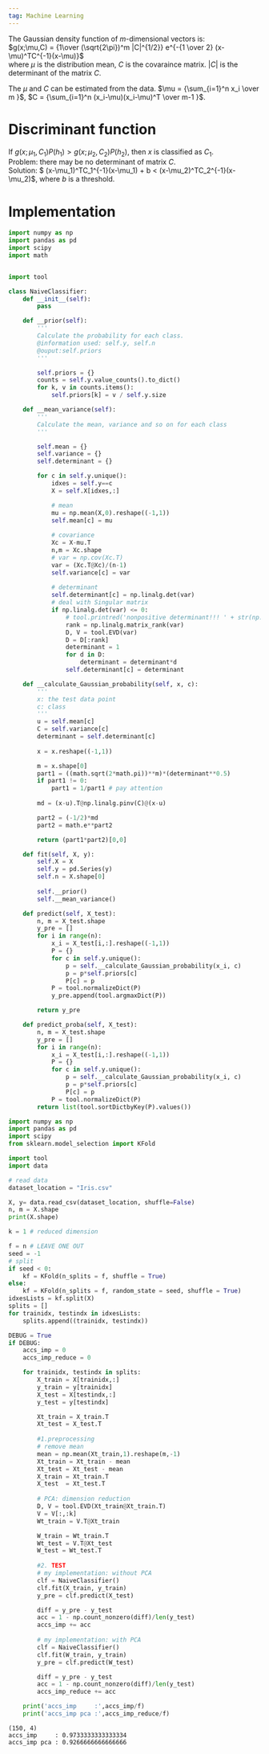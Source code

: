 ```yaml
---  
tag: Machine Learning 
---
```


The Gaussian density function of $m$-dimensional vectors is:    
$g(x;\mu,C) = {1\over (\sqrt{2\pi})^m |C|^{1/2}} e^{-{1 \over 2} (x-\mu)^TC^{-1}(x-\mu)}$    
where $\mu$ is the distribution mean, $C$ is the covaraince matrix. $|C|$ is the determinant of the matrix $C$.

The $\mu$ and $C$ can be estimated from the data.
$\mu = {\sum_{i=1}^n x_i \over m }$, 
$C = {\sum_{i=1}^n (x_i-\mu)(x_i-\mu)^T \over m-1 }$.

# Discriminant function

If $g(x;\mu_1,C_1)P(h_1) > g(x;\mu_2,C_2)P(h_2)$, then $x$ is classified as $C_1$.      
Problem: there may be no determinant of matrix $C$.     
Solution: $ (x-\mu_1)^TC_1^{-1}(x-\mu_1) + b < (x-\mu_2)^TC_2^{-1}(x-\mu_2)$, where $b$ is a threshold.

# Implementation


```python
import numpy as np
import pandas as pd
import scipy
import math


import tool

class NaiveClassifier:
	def __init__(self):
		pass

	def __prior(self):
		'''
		Calculate the probability for each class.
		@information used: self.y, self.n
		@ouput:self.priors
		'''

		self.priors = {}
		counts = self.y.value_counts().to_dict()
		for k, v in counts.items():
			self.priors[k] = v / self.y.size

	def __mean_variance(self):
		'''
		Calculate the mean, variance and so on for each class
		'''

		self.mean = {}
		self.variance = {}
		self.determinant = {}

		for c in self.y.unique():
			idxes = self.y==c
			X = self.X[idxes,:]

			# mean
			mu = np.mean(X,0).reshape((-1,1))
			self.mean[c] = mu
            
            # covariance
			Xc = X-mu.T
			n,m = Xc.shape
			# var = np.cov(Xc.T)
			var = (Xc.T@Xc)/(n-1)
			self.variance[c] = var
            
            # determinant
			self.determinant[c] = np.linalg.det(var)
			# deal with Singular matrix
			if np.linalg.det(var) <= 0:
				# tool.printred('nonpositive determinant!!! ' + str(np.linalg.det(var)))
				rank = np.linalg.matrix_rank(var)
				D, V = tool.EVD(var)
				D = D[:rank]
				determinant = 1
				for d in D:
					determinant = determinant*d
				self.determinant[c] = determinant

	def __calculate_Gaussian_probability(self, x, c):
		'''
		x: the test data point
		c: class
		'''
		u = self.mean[c]
		C = self.variance[c]
		determinant = self.determinant[c]
		
		x = x.reshape((-1,1))

		m = x.shape[0]
		part1 = ((math.sqrt(2*math.pi))**m)*(determinant**0.5)
		if part1 != 0:
		    part1 = 1/part1 # pay attention
        
		md = (x-u).T@np.linalg.pinv(C)@(x-u)

		part2 = (-1/2)*md
		part2 = math.e**part2

		return (part1*part2)[0,0]

	def fit(self, X, y):
	    self.X = X
	    self.y = pd.Series(y)
	    self.n = X.shape[0]
	    
	    self.__prior()
	    self.__mean_variance()

	def predict(self, X_test):
		n, m = X_test.shape
		y_pre = []
		for i in range(n):
			x_i = X_test[i,:].reshape((-1,1))
			P = {}
			for c in self.y.unique():
			    p = self.__calculate_Gaussian_probability(x_i, c)
			    p = p*self.priors[c]
			    P[c] = p
			P = tool.normalizeDict(P)
			y_pre.append(tool.argmaxDict(P))

		return y_pre

	def predict_proba(self, X_test):
		n, m = X_test.shape
		y_pre = []
		for i in range(n):
			x_i = X_test[i,:].reshape((-1,1))
			P = {}
			for c in self.y.unique():
				p = self.__calculate_Gaussian_probability(x_i, c)
				p = p*self.priors[c]
				P[c] = p
			P = tool.normalizeDict(P)
		return list(tool.sortDictbyKey(P).values())
```


```python
import numpy as np
import pandas as pd
import scipy
from sklearn.model_selection import KFold

import tool
import data

# read data
dataset_location = "Iris.csv"

X, y= data.read_csv(dataset_location, shuffle=False)
n, m = X.shape
print(X.shape)

k = 1 # reduced dimension

f = n # LEAVE ONE OUT
seed = -1
# split
if seed < 0:
    kf = KFold(n_splits = f, shuffle = True)
else:
    kf = KFold(n_splits = f, random_state = seed, shuffle = True)
idxesLists = kf.split(X)
splits = []
for trainidx, testindx in idxesLists:
    splits.append((trainidx, testindx))

DEBUG = True
if DEBUG:
    accs_imp = 0
    accs_imp_reduce = 0

    for trainidx, testindx in splits:
        X_train = X[trainidx,:]
        y_train = y[trainidx]
        X_test = X[testindx,:]
        y_test = y[testindx]

        Xt_train = X_train.T
        Xt_test = X_test.T
        
        #1.preprocessing
        # remove mean
        mean = np.mean(Xt_train,1).reshape(m,-1)
        Xt_train = Xt_train - mean
        Xt_test = Xt_test - mean
        X_train = Xt_train.T
        X_test  = Xt_test.T
        
        # PCA: dimension reduction
        D, V = tool.EVD(Xt_train@Xt_train.T)
        V = V[:,:k]
        Wt_train = V.T@Xt_train

        W_train = Wt_train.T
        Wt_test = V.T@Xt_test
        W_test = Wt_test.T
        
        #2. TEST
        # my implementation: without PCA
        clf = NaiveClassifier()
        clf.fit(X_train, y_train)
        y_pre = clf.predict(X_test)

        diff = y_pre - y_test
        acc = 1 - np.count_nonzero(diff)/len(y_test)
        accs_imp += acc
            
        # my implementation: with PCA
        clf = NaiveClassifier()
        clf.fit(W_train, y_train)
        y_pre = clf.predict(W_test)

        diff = y_pre - y_test
        acc = 1 - np.count_nonzero(diff)/len(y_test)
        accs_imp_reduce += acc

    print('accs_imp     :',accs_imp/f)
    print('accs_imp pca :',accs_imp_reduce/f)
```

    (150, 4)
    accs_imp     : 0.9733333333333334
    accs_imp pca : 0.9266666666666666



```python

```


```python

```
